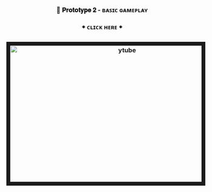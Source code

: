 <h3 align="center"> 🚗 𝐏𝐫𝐨𝐭𝐨𝐭𝐲𝐩𝐞 𝟐 - ʙᴀꜱɪᴄ ɢᴀᴍᴇᴘʟᴀʏ </h3> 
<h3 align="center"> 🠻 ᴄʟɪᴄᴋ ʜᴇʀᴇ 🠻 </h3> 
<h3 align="center"><a href="https://youtu.be/rKkEzIUgA70" target="_blank"><img src="thumbnail.png" 
alt="ytube" width="600" height="360" border="10" /></a>
</h3> 

